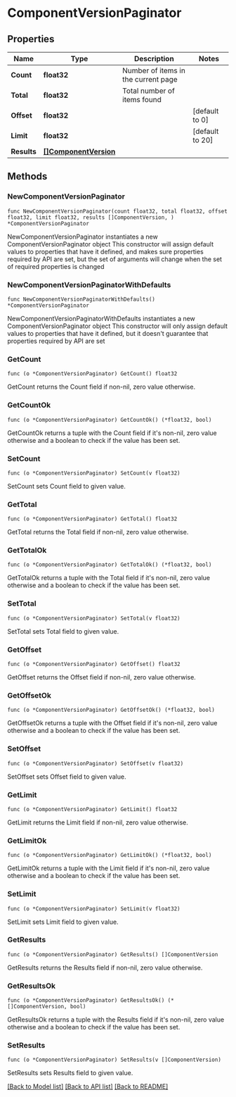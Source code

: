 # ComponentVersionPaginator

## Properties

Name | Type | Description | Notes
------------ | ------------- | ------------- | -------------
**Count** | **float32** | Number of items in the current page | 
**Total** | **float32** | Total number of items found | 
**Offset** | **float32** |  | [default to 0]
**Limit** | **float32** |  | [default to 20]
**Results** | [**[]ComponentVersion**](ComponentVersion.md) |  | 

## Methods

### NewComponentVersionPaginator

`func NewComponentVersionPaginator(count float32, total float32, offset float32, limit float32, results []ComponentVersion, ) *ComponentVersionPaginator`

NewComponentVersionPaginator instantiates a new ComponentVersionPaginator object
This constructor will assign default values to properties that have it defined,
and makes sure properties required by API are set, but the set of arguments
will change when the set of required properties is changed

### NewComponentVersionPaginatorWithDefaults

`func NewComponentVersionPaginatorWithDefaults() *ComponentVersionPaginator`

NewComponentVersionPaginatorWithDefaults instantiates a new ComponentVersionPaginator object
This constructor will only assign default values to properties that have it defined,
but it doesn't guarantee that properties required by API are set

### GetCount

`func (o *ComponentVersionPaginator) GetCount() float32`

GetCount returns the Count field if non-nil, zero value otherwise.

### GetCountOk

`func (o *ComponentVersionPaginator) GetCountOk() (*float32, bool)`

GetCountOk returns a tuple with the Count field if it's non-nil, zero value otherwise
and a boolean to check if the value has been set.

### SetCount

`func (o *ComponentVersionPaginator) SetCount(v float32)`

SetCount sets Count field to given value.


### GetTotal

`func (o *ComponentVersionPaginator) GetTotal() float32`

GetTotal returns the Total field if non-nil, zero value otherwise.

### GetTotalOk

`func (o *ComponentVersionPaginator) GetTotalOk() (*float32, bool)`

GetTotalOk returns a tuple with the Total field if it's non-nil, zero value otherwise
and a boolean to check if the value has been set.

### SetTotal

`func (o *ComponentVersionPaginator) SetTotal(v float32)`

SetTotal sets Total field to given value.


### GetOffset

`func (o *ComponentVersionPaginator) GetOffset() float32`

GetOffset returns the Offset field if non-nil, zero value otherwise.

### GetOffsetOk

`func (o *ComponentVersionPaginator) GetOffsetOk() (*float32, bool)`

GetOffsetOk returns a tuple with the Offset field if it's non-nil, zero value otherwise
and a boolean to check if the value has been set.

### SetOffset

`func (o *ComponentVersionPaginator) SetOffset(v float32)`

SetOffset sets Offset field to given value.


### GetLimit

`func (o *ComponentVersionPaginator) GetLimit() float32`

GetLimit returns the Limit field if non-nil, zero value otherwise.

### GetLimitOk

`func (o *ComponentVersionPaginator) GetLimitOk() (*float32, bool)`

GetLimitOk returns a tuple with the Limit field if it's non-nil, zero value otherwise
and a boolean to check if the value has been set.

### SetLimit

`func (o *ComponentVersionPaginator) SetLimit(v float32)`

SetLimit sets Limit field to given value.


### GetResults

`func (o *ComponentVersionPaginator) GetResults() []ComponentVersion`

GetResults returns the Results field if non-nil, zero value otherwise.

### GetResultsOk

`func (o *ComponentVersionPaginator) GetResultsOk() (*[]ComponentVersion, bool)`

GetResultsOk returns a tuple with the Results field if it's non-nil, zero value otherwise
and a boolean to check if the value has been set.

### SetResults

`func (o *ComponentVersionPaginator) SetResults(v []ComponentVersion)`

SetResults sets Results field to given value.



[[Back to Model list]](../README.md#documentation-for-models) [[Back to API list]](../README.md#documentation-for-api-endpoints) [[Back to README]](../README.md)


